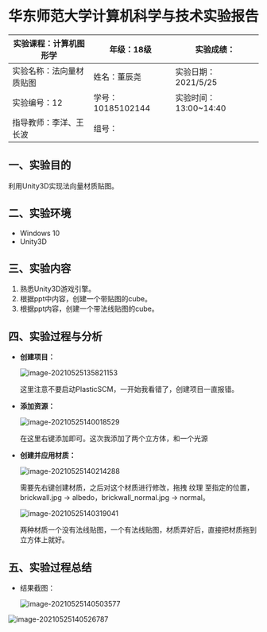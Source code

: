 # 华东师范大学计算机科学与技术实验报告

| 实验课程：计算机图形学   | 年级：18级        | 实验成绩：            |
| ------------------------ | ----------------- | --------------------- |
| 实验名称：法向量材质贴图 | 姓名：董辰尧      | 实验日期：2021/5/25   |
| 实验编号：12             | 学号：10185102144 | 实验时间：13:00~14:40 |
| 指导教师：李洋、王长波   | 组号：            |                       |

## 一、实验目的

利用Unity3D实现法向量材质贴图。

## 二、实验环境

* Windows 10
* Unity3D

## 三、实验内容

1. 熟悉Unity3D游戏引擎。
2. 根据ppt中内容，创建一个带贴图的cube。
3. 根据ppt内容，创建一个带法线贴图的cube。

## 四、实验过程与分析

* **创建项目：**

  ![image-20210525135821153](C:\Users\大草原\AppData\Roaming\Typora\typora-user-images\image-20210525135821153.png)

  这里注意不要启动PlasticSCM，一开始我看错了，创建项目一直报错。

* **添加资源：**

  ![image-20210525140018529](C:\Users\大草原\AppData\Roaming\Typora\typora-user-images\image-20210525140018529.png)

  在这里右键添加即可。这次我添加了两个立方体，和一个光源

* **创建并应用材质：**

  ![image-20210525140214288](C:\Users\大草原\AppData\Roaming\Typora\typora-user-images\image-20210525140214288.png)

  需要先右键创建材质，之后对这个材质进行修改，拖拽 纹理 至指定的位置，brickwall.jpg -> albedo，brickwall_normal.jpg -> normal。

  ![image-20210525140319041](C:\Users\大草原\AppData\Roaming\Typora\typora-user-images\image-20210525140319041.png)

  两种材质一个没有法线贴图，一个有法线贴图，材质弄好后，直接把材质拖到立方体上就好。
## 五、实验过程总结

* 结果截图：

  ![image-20210525140503577](C:\Users\大草原\AppData\Roaming\Typora\typora-user-images\image-20210525140503577.png)


![image-20210525140526787](C:\Users\大草原\AppData\Roaming\Typora\typora-user-images\image-20210525140526787.png)
